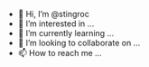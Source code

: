 - 👋 Hi, I’m @stingroc
- 👀 I’m interested in ...
- 🌱 I’m currently learning ...
- 💞️ I’m looking to collaborate on ...
- 📫 How to reach me ...

<!---
stingroc/stingroc is a ✨ special ✨ repository because its `README.md` (this file) appears on your GitHub profile.
You can click the Preview link to take a look at your changes.
--->
